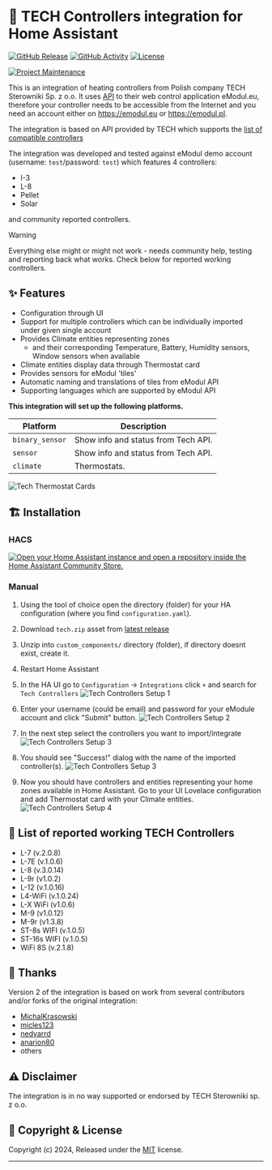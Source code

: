 # :jigsaw: TECH Controllers integration for Home Assistant

[![GitHub Release][releases-shield]][releases]
[![GitHub Activity][commits-shield]][commits]
[![License][license-shield]](LICENSE)

[![Project Maintenance][maintenance-shield]][maintainer]

This is an integration of heating controllers from Polish company TECH Sterowniki Sp. z o.o. It uses [API](https://api-documentation.emodul.eu/) to their web control application eModul.eu, therefore your controller needs to be accessible from the Internet and you need an account either on <https://emodul.eu> or <https://emodul.pl>.

The integration is based on API provided by TECH which supports the [list of compatible controllers](https://github.com/mariusz-ostoja-swierczynski/tech-controllers?tab=readme-ov-file#rocket-list-of-reported-working-tech-controllers)

The integration was developed and tested against eModul demo account (username: `test`/password: `test`) which features 4 controllers:

- I-3
- L-8
- Pellet
- Solar

and community reported controllers.

> [!WARNING]
> Everything else might or might not work - needs community help, testing and reporting back what works. Check below for reported working controllers.

## :sparkles: Features

- Configuration through UI
- Support for multiple controllers which can be individually imported under given single account
- Provides Climate entities representing zones
  - and their corresponding Temperature, Battery, Humidity sensors, Window sensors when available
- Climate entities display data through Thermostat card
- Provides sensors for eModul 'tiles'
- Automatic naming and translations of tiles from eModul API
- Supporting languages which are supported by eModul API

**This integration will set up the following platforms.**

Platform | Description
-- | --
`binary_sensor` | Show info and status from Tech API.
`sensor` | Show info and status from Tech API.
`climate` | Thermostats.

![Tech Thermostat Cards](./images/ha-tech-1.png)

## :building_construction: Installation

### HACS

[![Open your Home Assistant instance and open a repository inside the Home Assistant Community Store.](https://my.home-assistant.io/badges/hacs_repository.svg)](https://my.home-assistant.io/redirect/hacs_repository/?owner=mariusz-ostoja-swierczynski&repository=tech-controllers&category=integration)

### Manual

1. Using the tool of choice open the directory (folder) for your HA configuration (where you find `configuration.yaml`).
1. Download `tech.zip` asset from [latest release](https://github.com/mariusz-ostoja-swierczynski/tech-controllers/releases/latest)
1. Unzip into `custom_components/` directory (folder), if directory doesnt exist, create it.
1. Restart Home Assistant
1. In the HA UI go to `Configuration` -> `Integrations` click `+` and search for `Tech Controllers`
![Tech Controllers Setup 1](./images/ha-tech-add-integration-1.png)
1. Enter your username (could be email) and password for your eModule account and click "Submit" button.
![Tech Controllers Setup 2](./images/ha-tech-add-integration-2.png)
1. In the next step select the controllers you want to import/integrate
![Tech Controllers Setup 3](./images/ha-tech-add-integration-3.png)
1. You should see "Success!" dialog with the name of the imported controller(s).
![Tech Controllers Setup 3](./images/ha-tech-add-integration-4.png)

1. Now you should have controllers and entities representing your home zones available in Home Assistant. Go to your UI Lovelace configuration and add Thermostat card with your Climate entities.
![Tech Controllers Setup 4](./images/ha-tech-2.png)

## :rocket: List of reported working TECH Controllers

- L-7 (v.2.0.8)
- L-7E (v.1.0.6)
- L-8 (v.3.0.14)
- L-9r (v1.0.2)
- L-12 (v.1.0.16)
- L4-WiFi (v.1.0.24)
- L-X WiFi (v1.0.6)
- M-9 (v1.0.12)
- M-9r (v1.3.8)
- ST-8s WIFI (v.1.0.5)
- ST-16s WIFI (v.1.0.5)
- WiFi 8S (v.2.1.8)

## :pray: Thanks

Version 2 of the integration is based on work from several contributors and/or forks of the original integration:

- [MichalKrasowski](https://github.com/MichalKrasowski)
- [micles123](https://github.com/micles123)
- [nedyarrd](https://github.com/nedyarrd)
- [anarion80](https://github.com/anarion80)
- others

## :warning: Disclaimer

The integration is in no way supported or endorsed by TECH Sterowniki sp. z o.o.

## 📝 Copyright & License

Copyright (c) 2024, Released under the [MIT](LICENSE) license.

***

[commits-shield]: https://img.shields.io/github/commit-activity/y/custom-components/blueprint.svg?style=for-the-badge
[commits]: https://github.com/mariusz-ostoja-swierczynski/tech-controllers/commits/main
[license-shield]: https://img.shields.io/github/license/mariusz-ostoja-swierczynski/tech-controllers?style=for-the-badge
[maintenance-shield]: https://img.shields.io/badge/current%20maintainer-anarion80-blue.svg?style=for-the-badge
[maintainer]: https://github.com/anarion80
[releases-shield]: https://img.shields.io/github/release/mariusz-ostoja-swierczynski/tech-controllers.svg?style=for-the-badge
[releases]: https://github.com/mariusz-ostoja-swierczynski/tech-controllers/releases
